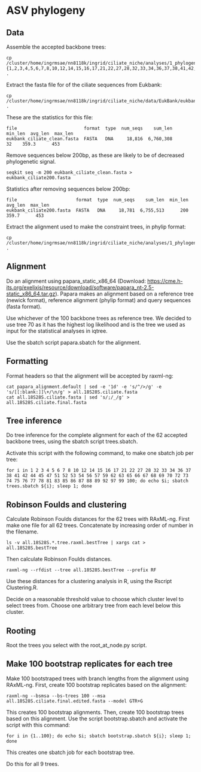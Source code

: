 # ASV phylogeny

## Data

Assemble the accepted backbone trees:

```
cp /cluster/home/ingrmsae/nn8118k/ingrid/ciliate_niche/analyses/1_phylogenies/reference_phylogeny/all.18S28S.constrained.{1,2,3,4,5,6,7,8,10,12,14,15,16,17,21,22,27,28,32,33,34,36,37,38,41,42,44,45,47,51,52,53,54,56,57,59,62,63,65,66,67,68,69,70,72,73,74,75,76,77,78,81,83,85,86,87,88,89,92,97,99,100}.tree.raxml.bestTree .
```

Extract the fasta file for of the ciliate sequences from Eukbank: 

```
cp /cluster/home/ingrmsae/nn8118k/ingrid/ciliate_niche/data/EukBank/eukbank_ciliate_clean.fasta .
```

These are the statistics for this file:

```
file                         format  type  num_seqs    sum_len  min_len  avg_len  max_len
eukbank_ciliate_clean.fasta  FASTA   DNA     18,816  6,760,308       32    359.3      453
```

Remove sequences below 200bp, as these are likely to be of decreased phylogenetic signal.

```
seqkit seq -m 200 eukbank_ciliate_clean.fasta > eukbank_ciliate200.fasta
```

Statistics after removing sequences below 200bp:

```
file                      format  type  num_seqs    sum_len  min_len  avg_len  max_len
eukbank_ciliate200.fasta  FASTA   DNA     18,781  6,755,513      200    359.7      453
```

Extract the alignment used to make the constraint trees, in phylip format:

```
cp /cluster/home/ingrmsae/nn8118k/ingrid/ciliate_niche/analyses/1_phylogenies/reference_phylogeny/all.18S28S.replaced.phy .
```

## Alignment

Do an alignment using papara_static_x86_64 (Download: https://cme.h-its.org/exelixis/resource/download/software/papara_nt-2.5-static_x86_64.tar.gz). Papara makes an alignment based on a reference tree (newick format), reference alignment (phylip format) and query sequences (fasta format).    
    
Use whichever of the 100 backbone trees as reference tree. We decided to use tree 70 as it has the highest log likelihood and is the tree we used as input for the statistical analyses in iqtree.

Use the sbatch script papara.sbatch for the alignment. 

## Formatting

Format headers so that the alignment will be accepted by raxml-ng:

```
cat papara_alignment.default | sed -e '1d' -e 's/^/>/g' -e 's/[[:blank:]]\+/\n/g' > all.18S28S.ciliate.fasta
cat all.18S28S.ciliate.fasta | sed 's/;/_/g' > all.18S28S.ciliate.final.fasta
```

## Tree inference

Do tree inference for the complete alignment for each of the 62 accepted backbone trees, using the sbatch script trees.sbatch. 

Activate this script with the following command, to make one sbatch job per tree:

```
for i in 1 2 3 4 5 6 7 8 10 12 14 15 16 17 21 22 27 28 32 33 34 36 37 38 41 42 44 45 47 51 52 53 54 56 57 59 62 63 65 66 67 68 69 70 72 73 74 75 76 77 78 81 83 85 86 87 88 89 92 97 99 100; do echo $i; sbatch trees.sbatch ${i}; sleep 1; done
```
## Robinson Foulds and clustering
Calculate Robinson Foulds distances for the 62 trees with RAxML-ng. First make one file for all 62 trees. Concatenate by increasing order of number in the filename. 

```
ls -v all.18S28S.*.tree.raxml.bestTree | xargs cat > all.18S28S.bestTree
```

Then calculate Robinson Foulds distances. 

```
raxml-ng --rfdist --tree all.18S28S.bestTree --prefix RF
```

Use these distances for a clustering analysis in R, using the Rscript Clustering.R. 

Decide on a reasonable threshold value to choose which cluster level to select trees from. Choose one arbitrary tree from each level below this cluster. 

## Rooting 
Root the trees you select with the root_at_node.py script. 

## Make 100 bootstrap replicates for each tree

Make 100 bootstraped trees with branch lengths from the alignment using RAxML-ng. First, create 100 bootstrap replicates based on the alignment:

```
raxml-ng --bsmsa --bs-trees 100 --msa all.18S28S.ciliate.final.edited.fasta --model GTR+G
```

This creates 100 bootstrap alignments. Then, create 100 bootstrap trees based on this alignment. Use the script bootstrap.sbatch and activate the script with this command:

```
for i in {1..100}; do echo $i; sbatch bootstrap.sbatch ${i}; sleep 1; done
```

This creates one sbatch job for each bootstrap tree.

Do this for all 9 trees.

